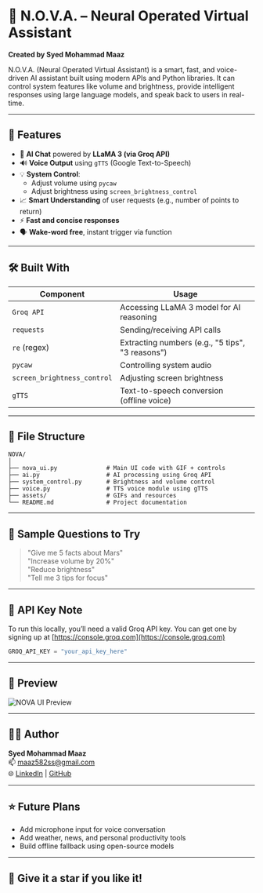 
# 🤖 N.O.V.A. – Neural Operated Virtual Assistant

**Created by Syed Mohammad Maaz**

N.O.V.A. (Neural Operated Virtual Assistant) is a smart, fast, and voice-driven AI assistant built using modern APIs and Python libraries. It can control system features like volume and brightness, provide intelligent responses using large language models, and speak back to users in real-time.

---

## 🚀 Features

- 🧠 **AI Chat** powered by **LLaMA 3 (via Groq API)**  
- 🔊 **Voice Output** using `gTTS` (Google Text-to-Speech)  
- 💡 **System Control**:
  - Adjust volume using `pycaw`
  - Adjust brightness using `screen_brightness_control`
- 📈 **Smart Understanding** of user requests (e.g., number of points to return)
- ⚡ **Fast and concise responses**
- 🗣️ **Wake-word free**, instant trigger via function

---

## 🛠️ Built With

| Component               | Usage                                           |
|------------------------|--------------------------------------------------|
| `Groq API`             | Accessing LLaMA 3 model for AI reasoning        |
| `requests`             | Sending/receiving API calls                     |
| `re` (regex)           | Extracting numbers (e.g., "5 tips", "3 reasons")|
| `pycaw`                | Controlling system audio                        |
| `screen_brightness_control` | Adjusting screen brightness              |
| `gTTS`                 | Text-to-speech conversion (offline voice)       |

---

## 🧩 File Structure

```
NOVA/
│
├── nova_ui.py              # Main UI code with GIF + controls
├── ai.py                   # AI processing using Groq API
├── system_control.py       # Brightness and volume control
├── voice.py                # TTS voice module using gTTS
├── assets/                 # GIFs and resources
└── README.md               # Project documentation
```

---

## 🧪 Sample Questions to Try

> "Give me 5 facts about Mars"  
> "Increase volume by 20%"  
> "Reduce brightness"  
> "Tell me 3 tips for focus"

---

## 🔐 API Key Note

To run this locally, you’ll need a valid Groq API key. You can get one by signing up at [https://console.groq.com](https://console.groq.com)

```python
GROQ_API_KEY = "your_api_key_here"
```

---

## 📸 Preview

![NOVA UI Preview](assets/preview.gif)

---

## 🧑‍💻 Author

**Syed Mohammad Maaz**  
📫 [maaz582ss@gmail.com](mailto:maaz582ss@gmail.com)  
🌐 [LinkedIn](https://www.linkedin.com/in/maaz9764) | [GitHub](https://github.com/syedmaaz2212)

---

## ⭐ Future Plans

- Add microphone input for voice conversation  
- Add weather, news, and personal productivity tools  
- Build offline fallback using open-source models  

---

## 🌟 Give it a star if you like it!
